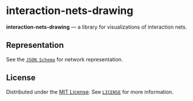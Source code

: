 # interaction-nets-drawing

**interaction-nets-drawing** — a library for visualizations of interaction nets.

## Representation

See the [`JSON Schema`](./schema-net.json) for network representation.

## License

Distributed under the [MIT License](https://choosealicense.com/licenses/mit/). See [`LICENSE`](LICENSE) for more information.
